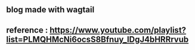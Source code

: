 ## blog made with wagtail
## reference : https://www.youtube.com/playlist?list=PLMQHMcNi6ocsS8Bfnuy_IDgJ4bHRRrvub
